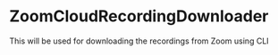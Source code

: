 # ZoomCloudRecordingDownloader
This will be used for downloading the recordings from Zoom using CLI
